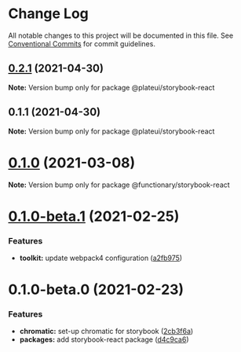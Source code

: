 # Change Log

All notable changes to this project will be documented in this file.
See [Conventional Commits](https://conventionalcommits.org) for commit guidelines.

## [0.2.1](https://github.com/wraft/plate/compare/@plateui/storybook-react@0.1.1...@plateui/storybook-react@0.2.1) (2021-04-30)

**Note:** Version bump only for package @plateui/storybook-react





## 0.1.1 (2021-04-30)

**Note:** Version bump only for package @plateui/storybook-react





# [0.1.0](https://github.com/wearefunctionary/plate/compare/@functionary/storybook-react@0.1.0-beta.1...@functionary/storybook-react@0.1.0) (2021-03-08)

**Note:** Version bump only for package @functionary/storybook-react

# [0.1.0-beta.1](https://github.com/wearefunctionary/plate/compare/@functionary/storybook-react@0.1.0-beta.0...@functionary/storybook-react@0.1.0-beta.1) (2021-02-25)

### Features

- **toolkit:** update webpack4 configuration ([a2fb975](https://github.com/wearefunctionary/plate/commit/a2fb975a05ea5fb1b88b372d3b4992f788b42fe5))

# 0.1.0-beta.0 (2021-02-23)

### Features

- **chromatic:** set-up chromatic for storybook ([2cb3f6a](https://github.com/wearefunctionary/plate/commit/2cb3f6ab44e44436db76b8862ea4ff568ed39155))
- **packages:** add storybook-react package ([d4c9ca6](https://github.com/wearefunctionary/plate/commit/d4c9ca66e24552c5dca6b5f279fac9a72e751e81))
